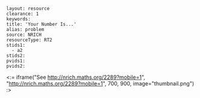 ````
layout: resource
clearance: 1
keywords:
title: 'Your Number Is...'
alias: problem
source: NRICH
resourceType: RT2
stids1: 
  - a2
stids2:
pvids1:
pvids2:

````

<:= iframe("See http://nrich.maths.org/2289?mobile=1", "http://nrich.maths.org/2289?mobile=1", 700, 900, image="thumbnail.png") :>

